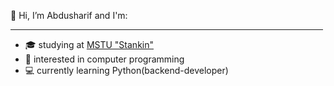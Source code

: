 👋 Hi, I’m Abdusharif and I'm:
<hr color = "#ffffff" size  = "1px" width="500px">
<ul>
  <li> 🎓 studying at <a href="https://stankin.ru/"> MSTU "Stankin" </a> </li>
  <li> 👀 interested in computer programming </li>
  <li> 💻 currently learning Python(backend-developer) </li>
</ul>
<!---
Abdusharif0095/Abdusharif0095 is a ✨ special ✨ repository because its `README.md` (this file) appears on your GitHub profile.
You can click the Preview link to take a look at your changes.
--->
